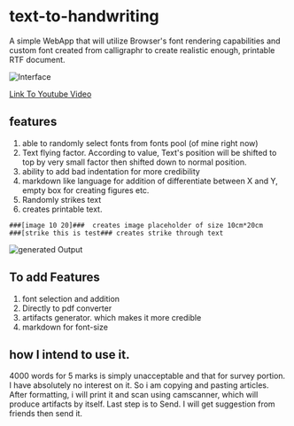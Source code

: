 # text-to-handwriting

A simple WebApp that will utilize Browser's font rendering capabilities and custom font created from calligraphr to create realistic enough, printable RTF document. 

![Interface](https://github.com/thapaAshish/text-to-handwriting/blob/master/screenshots/interface.PNG)


[Link To Youtube Video](https://www.youtube.com/watch?v=drXgD5s4OwY)

## features
1. able to randomly select fonts from fonts pool (of mine right now)
2. Text flying factor. According to value, Text's position will be shifted to top by very small factor then shifted down to normal position.
3. ability to add bad indentation for more credibility
4. markdown like language for addition of differentiate between X and Y, empty box for creating figures etc.
5. Randomly strikes text 
6. creates printable text.

```
###[image 10 20]###  creates image placeholder of size 10cm*20cm
###[strike this is test### creates strike through text
```

![generated Output](https://github.com/thapaAshish/text-to-handwriting/blob/master/screenshots/sampleText.png)


## To add Features
1. font selection and addition
2. Directly to pdf converter
3. artifacts generator. which makes it more credible
4. markdown for font-size

## how I intend to use it.
4000 words for 5 marks is simply unacceptable and that for survey portion. I have absolutely no interest on it. So i am copying and pasting articles. After formatting, i will print it and scan using camscanner, which will produce artifacts by itself. 
Last step is to Send. I will get suggestion from friends then send it. 
